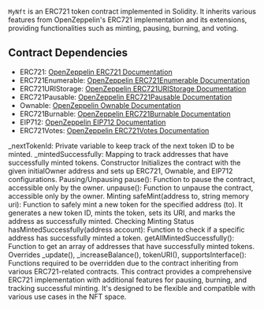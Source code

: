 `MyNft` is an ERC721 token contract implemented in Solidity. It inherits various features from OpenZeppelin's ERC721 implementation and its extensions, providing functionalities such as minting, pausing, burning, and voting.

## Contract Dependencies

- ERC721: [OpenZeppelin ERC721 Documentation](https://docs.openzeppelin.com/contracts/3.x/token_erc721)
- ERC721Enumerable: [OpenZeppelin ERC721Enumerable Documentation](https://docs.openzeppelin.com/contracts/3.x/token_erc721_enumerable)
- ERC721URIStorage: [OpenZeppelin ERC721URIStorage Documentation](https://docs.openzeppelin.com/contracts/3.x/token_erc721_uri)
- ERC721Pausable: [OpenZeppelin ERC721Pausable Documentation](https://docs.openzeppelin.com/contracts/3.x/token_erc721_pausable)
- Ownable: [OpenZeppelin Ownable Documentation](https://docs.openzeppelin.com/contracts/3.x/access-control#ownable)
- ERC721Burnable: [OpenZeppelin ERC721Burnable Documentation](https://docs.openzeppelin.com/contracts/3.x/token_erc721_burnable)
- EIP712: [OpenZeppelin EIP712 Documentation](https://docs.openzeppelin.com/contracts/3.x/utils-cryptography#eip712)
- ERC721Votes: [OpenZeppelin ERC721Votes Documentation](https://docs.openzeppelin.com/contracts/4.x/erc721#votes)

_nextTokenId: Private variable to keep track of the next token ID to be minted.
_mintedSuccessfully: Mapping to track addresses that have successfully minted tokens.
Constructor
Initializes the contract with the given initialOwner address and sets up ERC721, Ownable, and EIP712 configurations.
Pausing/Unpausing
pause(): Function to pause the contract, accessible only by the owner.
unpause(): Function to unpause the contract, accessible only by the owner.
Minting
safeMint(address to, string memory uri): Function to safely mint a new token for the specified address (to). It generates a new token ID, mints the token, sets its URI, and marks the address as successfully minted.
Checking Minting Status
hasMintedSuccessfully(address account): Function to check if a specific address has successfully minted a token.
getAllMintedSuccessfully(): Function to get an array of addresses that have successfully minted tokens.
Overrides
_update(), _increaseBalance(), tokenURI(), supportsInterface(): Functions required to be overridden due to the contract inheriting from various ERC721-related contracts.
This contract provides a comprehensive ERC721 implementation with additional features for pausing, burning, and tracking successful minting. It's designed to be flexible and compatible with various use cases in the NFT space.